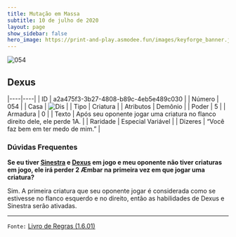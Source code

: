 ```yaml
---
title: Mutação em Massa
subtitle: 10 de julho de 2020
layout: page
show_sidebar: false
hero_image: https://print-and-play.asmodee.fun/images/keyforge_banner.jpg
---
```


![054](https://cdn.keyforgegame.com/media/card_front/pt/479_054_9HW3HWM49XWQ_pt.png)

## Dexus

|----|----|
| ID | a2a475f3-3b27-4808-b89c-4eb5e489c030 |
| Número | 054 |
| Casa | ![Dis](https://archonarcana.com/images/thumb/e/e8/Dis.png/22px-Dis.png "Dis") |
| Tipo | Criatura |
| Atributos | Demônio |
| Poder | 5 |
| Armadura | 0 |
| Texto | Após seu oponente jogar uma criatura no flanco direito dele, ele perde 1A. |
| Raridade | Especial Variável |
| Dizeres | “Você faz bem em ter medo de mim.” |

### Dúvidas Frequentes

**Se eu tiver [Sinestra](/mm/047) e [Dexus](/mm/054) em jogo e meu
oponente não tiver criaturas em jogo, ele irá perder 2 Æmbar na
primeira vez em que jogar uma criatura?**

Sim. A primeira criatura que seu oponente jogar é considerada como se
estivesse no flanco esquerdo e no direito, então as habilidades de Dexus
e Sinestra serão ativadas.

<hr/>

`Fonte:` [Livro de Regras (1.6.01)](https://drive.google.com/open?id=1YNhLKUC0xfriiMwFYpDu1Go3zPJw6gYo)
